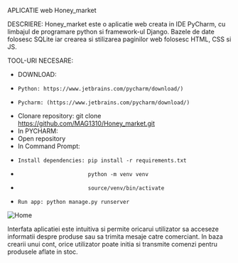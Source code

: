 APLICATIE web Honey_market

DESCRIERE:
Honey_market este o aplicatie web creata in IDE PyCharm, cu limbajul de programare python si framework-ul Django. Bazele de date folosesc SQLite iar crearea si stilizarea paginilor web folosesc HTML, CSS si JS.


TOOL-URI NECESARE:
- DOWNLOAD:
-     Python: https://www.jetbrains.com/pycharm/download/)
-     Pycharm: (https://www.jetbrains.com/pycharm/download/)
-   Clonare repository: git clone https://github.com/MAG1310/Honey_market.git
- In PYCHARM:
-   Open repository
-   In Command Prompt:
-     Install dependencies: pip install -r requirements.txt
-                           python -m venv venv
-                           source/venv/bin/activate
-     Run app: python manage.py runserver

![Home](https://github.com/MAG1310/Honey_market/assets/145273133/4d5c6336-9d52-4af2-8d5d-3676b10a64d8)

Interfata aplicatiei este intuitiva si permite oricarui utilizator sa acceseze informatii despre produse sau sa trimita mesaje catre comerciant. In baza crearii unui cont, orice utilizator poate initia si transmite comenzi pentru produsele aflate in stoc.
